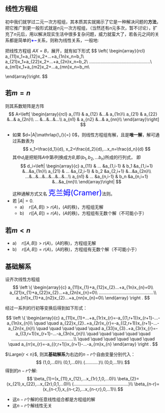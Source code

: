 ## 线性方程组
初中我们就学过二元一次方程组，其本质其实就揭示了它是一种解决问题的**方法**，把它推广到更一般形式就是$n$元一次方程组，（当然还有$n$元多次，暂不讨论），扩充了$n$元后，用以解决现实生活中很多复杂问题，威力就蛮大了，若各元之间的关系都是简单的<font color=blue><b>$+-$</b></font>关系，则称为线性关系，一般地:

把线性方程组 $AX=B$，展开，就有如下形式
$$
\left\{ \begin{array}{rcl} 
a_{11}x_1+a_{12}x_2+...+a_{1n}x_n=b_1\\
a_{21}x_1+a_{22}x_2+...+a_{2n}x_n=b_2\\
.................................................\\
a_{m1}x_1+a_{m2}x_2+...a_{mn}x_n=b_m\\

\end{array}\right.
$$

## 若$m=n$
则其系数矩阵是方阵
$$
A=\left[ \begin{array}{rcl}
a_{11} & a_{12} &...& a_{1n}\\
a_{21} & a_{22} &...& a_{2n}\\
... &...&...&...\\
a_{n1} & a_{n2} &...& a_{nn}\\
\end{array}\right]
$$

- 如果 $d=|A|\mathrlap{\,/}{=} 0$，则线性方程组有解，且是**唯一解**，解可通过系数表为
$$
x_1=\frac{d_1}{d}, x_2=\frac{d_2}{d},...x_n=\frac{d_n}{d}
$$
其中$d_i$是把矩阵$A$中第$i$列换成方$B$,即($b_1,b_2,...b_n$)所成的行列式， 即
$$
d_i=\left| \begin{array}{c}
a_{11} & ... &a_{1,i-1} & b_1 &a_{1,i+1} &...&a_{1n}\\
a_{21} & ... &a_{2,i-1} & b_2 &a_{2,i+1} &...&a_{2n}\\
...&...&...&...&...&...&...\\
a_{n1} & ... &a_{n,i-1} & b_n &a_{n,i+1} &...&a_{nn}\\
\end{array}\right|
$$
这种通解方式又名 <font size=5 color=blue>克兰姆(Cramer)</font>法则。
- 若 $|A|=0$.
	- a)$\quad r([A,B])>r(A)$，($A$的秩)，方程组无解
	- b)$\quad r([A,B])=r(A)$，($A$的秩)，方程组有无数个解（不可能小于）


## 若$m<n$
- a)$\quad r([A,B])>r(A)$，($A$的秩)，方程组无解
- b)$\quad r([A,B])=r(A)$，($A$的秩)，方程组有无数个解（不可能小于）
 
## 基础解系
设齐次线性方程组
$$
\left \{ \begin{array}{c}
a_{11}x_{1}+a_{12}x_{2}...+a_{1n}x_{n}=0\\
a_{21}x_{1}+a_{22}x_{2}...+a_{2n}x_{n}=0\\
............................................\\
a_{n1}x_{1}+a_{n2}x_{2}...+a_{nn}x_{n}=0\\
\end{array} \right . 
$$

经过一系列的行初等变换后得到如下形式：

$$
\left \{ \begin{array}{c}
a_{11}x_{1}+...+a_{1r}x_{r}=-a_{(1,r+1)}x_{r+1}-...-a_{1n}x_{n}\\
\quad \quad a_{22}x_{2}..+a_{2r}x_{r}=-a_{(2,r+1)}x_{r+1}-...-a_{2n}x_{n}\\
\quad \quad \quad \quad \quad  a_{33}x_{3}..+a_{3r}x_{r}=-a_{(3,r+1)}x_{r+1}-...-a_{3n}x_{n}\\
\quad \quad \quad \quad \quad ..................................................\\
\quad \quad \quad \quad \quad \quad \quad a_{rr}x_{r}=-a_{(r,r+1)}x_{r+1}-...-a_{rn}x_{n}
\end{array} \right . 
$$

$\Large{r < n}$, 则其**基础解系**为右边的$n-r$个自由变量分别代入：
$$
(1,0,...0)\\
(0,1,...0)\\
(...........)\\
(0,0,...1)\\
$$
得到的$n-r$个解:
$$
\beta_{1}=(x_{11},x_{12},...x_{1r},1,0,...0)\\
\beta_{2}=(x_{21},x_{22},...x_{2r},0,1,...0)\\
(............................................)\\
\beta_{n-r}=(x_{n-r,1},x_{n-r,2},...x_{n-r,r},0,...1)\\
$$

- 这$n-r$个解的任意线性组合都是方程组的解
- 这$n-r$个解线性无关
